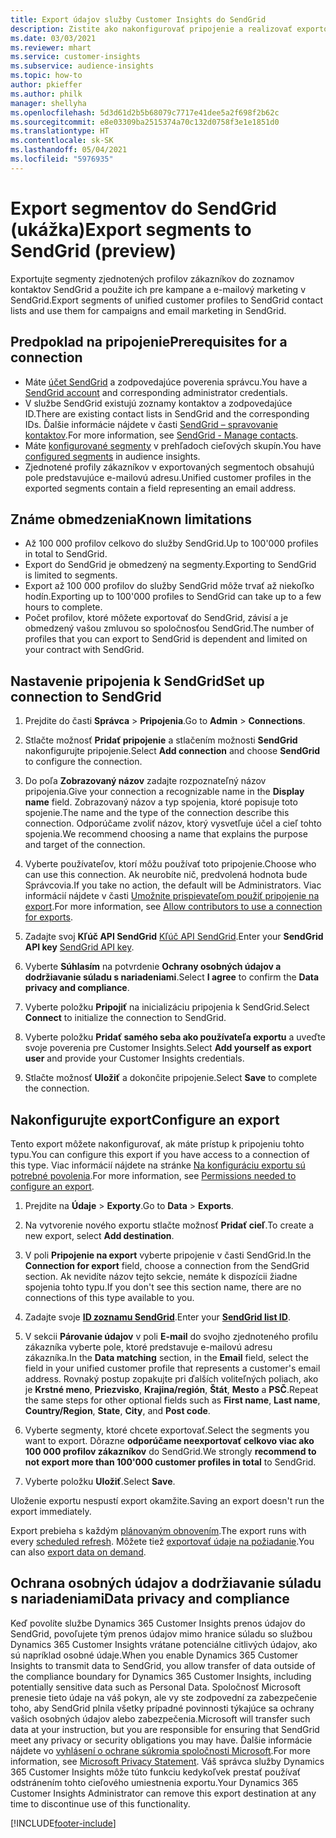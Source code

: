 ```yaml
---
title: Export údajov služby Customer Insights do SendGrid
description: Zistite ako nakonfigurovať pripojenie a realizovať exportovanie do SendGrid.
ms.date: 03/03/2021
ms.reviewer: mhart
ms.service: customer-insights
ms.subservice: audience-insights
ms.topic: how-to
author: pkieffer
ms.author: philk
manager: shellyha
ms.openlocfilehash: 5d3d61d2b5b68079c7717e41dee5a2f698f2b62c
ms.sourcegitcommit: e8e03309ba2515374a70c132d0758f3e1e1851d0
ms.translationtype: HT
ms.contentlocale: sk-SK
ms.lasthandoff: 05/04/2021
ms.locfileid: "5976935"
---
```

# <a name="export-segments-to-sendgrid-preview"></a><span data-ttu-id="a3bf3-103">Export segmentov do SendGrid (ukážka)</span><span class="sxs-lookup"><span data-stu-id="a3bf3-103">Export segments to SendGrid (preview)</span></span>

<span data-ttu-id="a3bf3-104">Exportujte segmenty zjednotených profilov zákazníkov do zoznamov kontaktov SendGrid a použite ich pre kampane a e-mailový marketing v SendGrid.</span><span class="sxs-lookup"><span data-stu-id="a3bf3-104">Export segments of unified customer profiles to SendGrid contact lists and use them for campaigns and email marketing in SendGrid.</span></span> 

## <a name="prerequisites-for-a-connection"></a><span data-ttu-id="a3bf3-105">Predpoklad na pripojenie</span><span class="sxs-lookup"><span data-stu-id="a3bf3-105">Prerequisites for a connection</span></span>

-   <span data-ttu-id="a3bf3-106">Máte [účet SendGrid](https://sendgrid.com/) a zodpovedajúce poverenia správcu.</span><span class="sxs-lookup"><span data-stu-id="a3bf3-106">You have a [SendGrid account](https://sendgrid.com/) and corresponding administrator credentials.</span></span>
-   <span data-ttu-id="a3bf3-107">V službe SendGrid existujú zoznamy kontaktov a zodpovedajúce ID.</span><span class="sxs-lookup"><span data-stu-id="a3bf3-107">There are existing contact lists in SendGrid and the corresponding IDs.</span></span> <span data-ttu-id="a3bf3-108">Ďalšie informácie nájdete v časti [SendGrid – spravovanie kontaktov](https://sendgrid.com/docs/ui/managing-contacts/create-and-manage-contacts/#manage-contacts).</span><span class="sxs-lookup"><span data-stu-id="a3bf3-108">For more information, see [SendGrid - Manage contacts](https://sendgrid.com/docs/ui/managing-contacts/create-and-manage-contacts/#manage-contacts).</span></span>
-   <span data-ttu-id="a3bf3-109">Máte [konfigurované segmenty](segments.md) v prehľadoch cieľových skupín.</span><span class="sxs-lookup"><span data-stu-id="a3bf3-109">You have [configured segments](segments.md) in audience insights.</span></span>
-   <span data-ttu-id="a3bf3-110">Zjednotené profily zákazníkov v exportovaných segmentoch obsahujú pole predstavujúce e-mailovú adresu.</span><span class="sxs-lookup"><span data-stu-id="a3bf3-110">Unified customer profiles in the exported segments contain a field representing an email address.</span></span>

## <a name="known-limitations"></a><span data-ttu-id="a3bf3-111">Známe obmedzenia</span><span class="sxs-lookup"><span data-stu-id="a3bf3-111">Known limitations</span></span>

- <span data-ttu-id="a3bf3-112">Až 100 000 profilov celkovo do služby SendGrid.</span><span class="sxs-lookup"><span data-stu-id="a3bf3-112">Up to 100'000 profiles in total to SendGrid.</span></span>
- <span data-ttu-id="a3bf3-113">Export do SendGrid je obmedzený na segmenty.</span><span class="sxs-lookup"><span data-stu-id="a3bf3-113">Exporting to SendGrid is limited to segments.</span></span>
- <span data-ttu-id="a3bf3-114">Export až 100 000 profilov do služby SendGrid môže trvať až niekoľko hodín.</span><span class="sxs-lookup"><span data-stu-id="a3bf3-114">Exporting up to 100'000 profiles to SendGrid can take up to a few hours to complete.</span></span> 
- <span data-ttu-id="a3bf3-115">Počet profilov, ktoré môžete exportovať do SendGrid, závisí a je obmedzený vašou zmluvou so spoločnosťou SendGrid.</span><span class="sxs-lookup"><span data-stu-id="a3bf3-115">The number of profiles that you can export to SendGrid is dependent and limited on your contract with SendGrid.</span></span>

## <a name="set-up-connection-to-sendgrid"></a><span data-ttu-id="a3bf3-116">Nastavenie pripojenia k SendGrid</span><span class="sxs-lookup"><span data-stu-id="a3bf3-116">Set up connection to SendGrid</span></span>

1. <span data-ttu-id="a3bf3-117">Prejdite do časti **Správca** > **Pripojenia**.</span><span class="sxs-lookup"><span data-stu-id="a3bf3-117">Go to **Admin** > **Connections**.</span></span>

1. <span data-ttu-id="a3bf3-118">Stlačte možnosť **Pridať pripojenie** a stlačením možnosti **SendGrid** nakonfigurujte pripojenie.</span><span class="sxs-lookup"><span data-stu-id="a3bf3-118">Select **Add connection** and choose **SendGrid** to configure the connection.</span></span>

1. <span data-ttu-id="a3bf3-119">Do poľa **Zobrazovaný názov** zadajte rozpoznateľný názov pripojenia.</span><span class="sxs-lookup"><span data-stu-id="a3bf3-119">Give your connection a recognizable name in the **Display name** field.</span></span> <span data-ttu-id="a3bf3-120">Zobrazovaný názov a typ spojenia, ktoré popisuje toto spojenie.</span><span class="sxs-lookup"><span data-stu-id="a3bf3-120">The name and the type of the connection describe this connection.</span></span> <span data-ttu-id="a3bf3-121">Odporúčame zvoliť názov, ktorý vysvetľuje účel a cieľ tohto spojenia.</span><span class="sxs-lookup"><span data-stu-id="a3bf3-121">We recommend choosing a name that explains the purpose and target of the connection.</span></span>

1. <span data-ttu-id="a3bf3-122">Vyberte používateľov, ktorí môžu používať toto pripojenie.</span><span class="sxs-lookup"><span data-stu-id="a3bf3-122">Choose who can use this connection.</span></span> <span data-ttu-id="a3bf3-123">Ak neurobíte nič, predvolená hodnota bude Správcovia.</span><span class="sxs-lookup"><span data-stu-id="a3bf3-123">If you take no action, the default will be Administrators.</span></span> <span data-ttu-id="a3bf3-124">Viac informácií nájdete v časti [Umožnite prispievateľom použiť pripojenie na export](connections.md#allow-contributors-to-use-a-connection-for-exports).</span><span class="sxs-lookup"><span data-stu-id="a3bf3-124">For more information, see [Allow contributors to use a connection for exports](connections.md#allow-contributors-to-use-a-connection-for-exports).</span></span>

1. <span data-ttu-id="a3bf3-125">Zadajte svoj **Kľúč API SendGrid** [Kľúč API SendGrid](https://sendgrid.com/docs/ui/account-and-settings/api-keys/).</span><span class="sxs-lookup"><span data-stu-id="a3bf3-125">Enter your **SendGrid API key** [SendGrid API key](https://sendgrid.com/docs/ui/account-and-settings/api-keys/).</span></span>

1. <span data-ttu-id="a3bf3-126">Vyberte **Súhlasím** na potvrdenie **Ochrany osobných údajov a dodržiavanie súladu s nariadeniami**.</span><span class="sxs-lookup"><span data-stu-id="a3bf3-126">Select **I agree** to confirm the **Data privacy and compliance**.</span></span>

1. <span data-ttu-id="a3bf3-127">Vyberte položku **Pripojiť** na inicializáciu pripojenia k SendGrid.</span><span class="sxs-lookup"><span data-stu-id="a3bf3-127">Select **Connect** to initialize the connection to SendGrid.</span></span>

1. <span data-ttu-id="a3bf3-128">Vyberte položku **Pridať samého seba ako používateľa exportu** a uveďte svoje poverenia pre Customer Insights.</span><span class="sxs-lookup"><span data-stu-id="a3bf3-128">Select **Add yourself as export user** and provide your Customer Insights credentials.</span></span>

1. <span data-ttu-id="a3bf3-129">Stlačte možnosť **Uložiť** a dokončite pripojenie.</span><span class="sxs-lookup"><span data-stu-id="a3bf3-129">Select **Save** to complete the connection.</span></span>

## <a name="configure-an-export"></a><span data-ttu-id="a3bf3-130">Nakonfigurujte export</span><span class="sxs-lookup"><span data-stu-id="a3bf3-130">Configure an export</span></span>

<span data-ttu-id="a3bf3-131">Tento export môžete nakonfigurovať, ak máte prístup k pripojeniu tohto typu.</span><span class="sxs-lookup"><span data-stu-id="a3bf3-131">You can configure this export if you have access to a connection of this type.</span></span> <span data-ttu-id="a3bf3-132">Viac informácií nájdete na stránke [Na konfiguráciu exportu sú potrebné povolenia](export-destinations.md#set-up-a-new-export).</span><span class="sxs-lookup"><span data-stu-id="a3bf3-132">For more information, see [Permissions needed to configure an export](export-destinations.md#set-up-a-new-export).</span></span>

1. <span data-ttu-id="a3bf3-133">Prejdite na **Údaje** > **Exporty**.</span><span class="sxs-lookup"><span data-stu-id="a3bf3-133">Go to **Data** > **Exports**.</span></span>

1. <span data-ttu-id="a3bf3-134">Na vytvorenie nového exportu stlačte možnosť **Pridať cieľ**.</span><span class="sxs-lookup"><span data-stu-id="a3bf3-134">To create a new export, select **Add destination**.</span></span>

1. <span data-ttu-id="a3bf3-135">V poli **Pripojenie na export** vyberte pripojenie v časti SendGrid.</span><span class="sxs-lookup"><span data-stu-id="a3bf3-135">In the **Connection for export** field, choose a connection from the SendGrid section.</span></span> <span data-ttu-id="a3bf3-136">Ak nevidíte názov tejto sekcie, nemáte k dispozícii žiadne spojenia tohto typu.</span><span class="sxs-lookup"><span data-stu-id="a3bf3-136">If you don't see this section name, there are no connections of this type available to you.</span></span>

1. <span data-ttu-id="a3bf3-137">Zadajte svoje **[ID zoznamu SendGrid](https://sendgrid.com/docs/ui/managing-contacts/create-and-manage-contacts/#manage-contacts)**.</span><span class="sxs-lookup"><span data-stu-id="a3bf3-137">Enter your **[SendGrid list ID](https://sendgrid.com/docs/ui/managing-contacts/create-and-manage-contacts/#manage-contacts)**.</span></span>

1. <span data-ttu-id="a3bf3-138">V sekcii **Párovanie údajov** v poli **E-mail** do svojho zjednoteného profilu zákazníka vyberte pole, ktoré predstavuje e-mailovú adresu zákazníka.</span><span class="sxs-lookup"><span data-stu-id="a3bf3-138">In the **Data matching** section, in the **Email** field, select the field in your unified customer profile that represents a customer's email address.</span></span> <span data-ttu-id="a3bf3-139">Rovnaký postup zopakujte pri ďalších voliteľných poliach, ako je **Krstné meno**, **Priezvisko**, **Krajina/región**, **Štát**, **Mesto** a **PSČ**.</span><span class="sxs-lookup"><span data-stu-id="a3bf3-139">Repeat the same steps for other optional fields such as **First name**, **Last name**, **Country/Region**, **State**, **City**, and **Post code**.</span></span>

1. <span data-ttu-id="a3bf3-140">Vyberte segmenty, ktoré chcete exportovať.</span><span class="sxs-lookup"><span data-stu-id="a3bf3-140">Select the segments you want to export.</span></span> <span data-ttu-id="a3bf3-141">Dôrazne **odporúčame neexportovať celkovo viac ako 100 000 profilov zákazníkov** do SendGrid.</span><span class="sxs-lookup"><span data-stu-id="a3bf3-141">We strongly **recommend to not export more than 100'000 customer profiles in total** to SendGrid.</span></span> 

1. <span data-ttu-id="a3bf3-142">Vyberte položku **Uložiť**.</span><span class="sxs-lookup"><span data-stu-id="a3bf3-142">Select **Save**.</span></span>

<span data-ttu-id="a3bf3-143">Uloženie exportu nespustí export okamžite.</span><span class="sxs-lookup"><span data-stu-id="a3bf3-143">Saving an export doesn't run the export immediately.</span></span>

<span data-ttu-id="a3bf3-144">Export prebieha s každým [plánovaným obnovením](system.md#schedule-tab).</span><span class="sxs-lookup"><span data-stu-id="a3bf3-144">The export runs with every [scheduled refresh](system.md#schedule-tab).</span></span> <span data-ttu-id="a3bf3-145">Môžete tiež [exportovať údaje na požiadanie](export-destinations.md#run-exports-on-demand).</span><span class="sxs-lookup"><span data-stu-id="a3bf3-145">You can also [export data on demand](export-destinations.md#run-exports-on-demand).</span></span> 

## <a name="data-privacy-and-compliance"></a><span data-ttu-id="a3bf3-146">Ochrana osobných údajov a dodržiavanie súladu s nariadeniami</span><span class="sxs-lookup"><span data-stu-id="a3bf3-146">Data privacy and compliance</span></span>

<span data-ttu-id="a3bf3-147">Keď povolíte službe Dynamics 365 Customer Insights prenos údajov do SendGrid, povoľujete tým prenos údajov mimo hranice súladu so službou Dynamics 365 Customer Insights vrátane potenciálne citlivých údajov, ako sú napríklad osobné údaje.</span><span class="sxs-lookup"><span data-stu-id="a3bf3-147">When you enable Dynamics 365 Customer Insights to transmit data to SendGrid, you allow transfer of data outside of the compliance boundary for Dynamics 365 Customer Insights, including potentially sensitive data such as Personal Data.</span></span> <span data-ttu-id="a3bf3-148">Spoločnosť Microsoft prenesie tieto údaje na váš pokyn, ale vy ste zodpovední za zabezpečenie toho, aby SendGrid plnila všetky prípadné povinnosti týkajúce sa ochrany vašich osobných údajov alebo zabezpečenia.</span><span class="sxs-lookup"><span data-stu-id="a3bf3-148">Microsoft will transfer such data at your instruction, but you are responsible for ensuring that SendGrid meet any privacy or security obligations you may have.</span></span> <span data-ttu-id="a3bf3-149">Ďalšie informácie nájdete vo [vyhlásení o ochrane súkromia spoločnosti Microsoft](https://go.microsoft.com/fwlink/?linkid=396732).</span><span class="sxs-lookup"><span data-stu-id="a3bf3-149">For more information, see [Microsoft Privacy Statement](https://go.microsoft.com/fwlink/?linkid=396732).</span></span>
<span data-ttu-id="a3bf3-150">Váš správca služby Dynamics 365 Customer Insights môže túto funkciu kedykoľvek prestať používať odstránením tohto cieľového umiestnenia exportu.</span><span class="sxs-lookup"><span data-stu-id="a3bf3-150">Your Dynamics 365 Customer Insights Administrator can remove this export destination at any time to discontinue use of this functionality.</span></span>


[!INCLUDE[footer-include](../includes/footer-banner.md)]